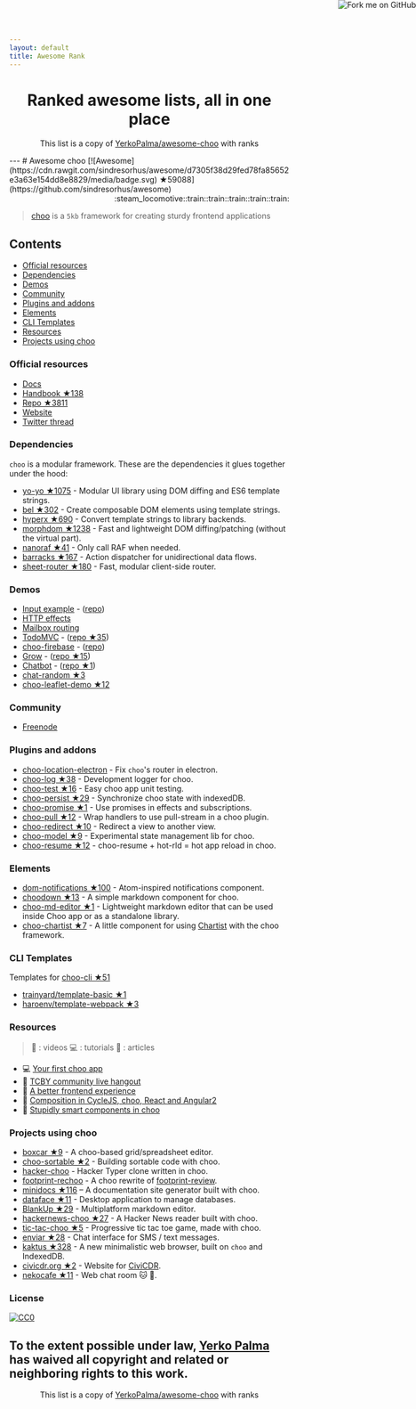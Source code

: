 ```yaml
---
layout: default
title: Awesome Rank
---
```


<a href="https://github.com/awesomerank/rank"><img style="position: absolute; top: 0; right: 0; border: 0;" src="https://camo.githubusercontent.com/a6677b08c955af8400f44c6298f40e7d19cc5b2d/68747470733a2f2f73332e616d617a6f6e6177732e636f6d2f6769746875622f726962626f6e732f666f726b6d655f72696768745f677261795f3664366436642e706e67" alt="Fork me on GitHub" data-canonical-src="https://s3.amazonaws.com/github/ribbons/forkme_right_gray_6d6d6d.png"></a>

<h1 align="center">
Ranked awesome lists, all in one place
</h1>
<p align="center">
	This list is a copy of <a href="https://github.com/YerkoPalma/awesome-choo">YerkoPalma/awesome-choo</a> with ranks
</p>
---
# Awesome choo [![Awesome](https://cdn.rawgit.com/sindresorhus/awesome/d7305f38d29fed78fa85652e3a63e154dd8e8829/media/badge.svg) ★59088](https://github.com/sindresorhus/awesome) <div align="right">:steam_locomotive::train::train::train::train::train:</div>

> [choo](https://choo.io/) is a `5kb` framework for creating
> sturdy frontend applications

## Contents

- [Official resources](#official-resources)
- [Dependencies](#dependencies)
- [Demos](#demos)
- [Community](#community)
- [Plugins and addons](#plugins-and-addons)
- [Elements](#elements)
- [CLI Templates](#cli-templates)
- [Resources](#resources)
- [Projects using choo](#projects-using-choo)

### Official resources

- [Docs](https://github.com/yoshuawuyts/choo/blob/master/README.md)
- [Handbook ★138](https://github.com/yoshuawuyts/choo-handbook)
- [Repo ★3811](https://github.com/yoshuawuyts/choo)
- [Website](https://choo.io/)
- [Twitter thread](https://twitter.com/yoshuawuyts/status/730087077803528193)

### Dependencies
`choo` is a modular framework. These are the dependencies it glues together
under the hood:

- [yo-yo ★1075](https://github.com/maxogden/yo-yo) - Modular UI library using DOM
  diffing and ES6 template strings.
- [bel ★302](https://github.com/shama/bel) - Create composable DOM elements using
  template strings.
- [hyperx ★690](https://github.com/substack/hyperx) - Convert template strings to
  library backends.
- [morphdom ★1238](https://github.com/patrick-steele-idem/morphdom) - Fast and
  lightweight DOM diffing/patching (without the virtual part).
- [nanoraf ★41](https://github.com/yoshuawuyts/nanoraf) - Only call RAF when needed.
- [barracks ★167](https://github.com/yoshuawuyts/barracks) - Action dispatcher for
  unidirectional data flows.
- [sheet-router ★180](https://github.com/yoshuawuyts/sheet-router) - Fast, modular
  client-side router.

### Demos

- [Input example](http://requirebin.com/?gist=e589473373b3100a6ace29f7bbee3186) - ([repo](https://github.com/yoshuawuyts/choo/tree/master/examples/title))
- [HTTP effects](https://hyperdev.com/#!/project/fork-fang)
- [Mailbox routing](https://github.com/yoshuawuyts/choo/tree/master/examples/mailbox)
- [TodoMVC](http://shuheikagawa.com/todomvc-choo) - ([repo ★35](https://github.com/shuhei/todomvc-choo))
- [choo-firebase](https://choo-firebase-2ec21.firebaseapp.com) - ([repo](https://github.com/mw222rs/choo-firebase))
- [Grow](https://grow.static.land) - ([repo ★15](https://github.com/sethvincent/grow))
- [Chatbot](http://chootbot.herokuapp.com) - ([repo ★1](https://github.com/plaey/chatbot))
- [chat-random ★3](https://github.com/akiva/chat-random)
- [choo-leaflet-demo ★12](https://github.com/timwis/choo-leaflet-demo)

### Community

- [Freenode](https://webchat.freenode.net/?channels=choo)

### Plugins and addons

- [choo-location-electron](https://github.com/bcomnes/choo-location-electron) - Fix `choo`'s router in electron.
- [choo-log ★38](https://github.com/yoshuawuyts/choo-log) - Development logger for choo.
- [choo-test ★16](https://github.com/mantoni/choo-test) - Easy choo app unit testing.
- [choo-persist ★29](https://github.com/yoshuawuyts/choo-persist) - Synchronize choo state with indexedDB.
- [choo-promise ★1](https://github.com/rahatarmanahmed/choo-promise) - Use promises in effects and subscriptions.
- [choo-pull ★12](https://github.com/yoshuawuyts/choo-pull) - Wrap handlers to use pull-stream in a choo plugin.
- [choo-redirect ★10](https://github.com/yoshuawuyts/choo-redirect) - Redirect a view to another view.
- [choo-model ★9](https://github.com/yoshuawuyts/choo-model) - Experimental state management lib for choo.
- [choo-resume ★12](https://github.com/bengourley/choo-resume) - choo-resume + hot-rld = hot app reload in choo.

### Elements

- [dom-notifications ★100](https://github.com/finnp/dom-notifications) - Atom-inspired notifications component.
- [choodown ★13](https://github.com/trainyard/choodown) - A simple markdown component for choo.
- [choo-md-editor ★1](https://github.com/dbtek/choo-md-editor) - Lightweight markdown editor that can be used inside Choo app or as a standalone library.
- [choo-chartist ★7](https://github.com/rexmortus/choo-chartist) - A little component for using [Chartist](https://gionkunz.github.io/chartist-js/) with the choo framework.

### CLI Templates

Templates for [choo-cli ★51](https://github.com/trainyard/choo-cli)

- [trainyard/template-basic ★1](https://github.com/trainyard/template-basic)
- [haroenv/template-webpack ★3](https://github.com/haroenv/template-webpack)

### Resources
> :movie_camera: : videos
> :computer: : tutorials
> :book: : articles

- :computer: [Your first choo app](https://yoshuawuyts.gitbooks.io/choo/content/02_your_first_app.html)
- :movie_camera: [TCBY community live hangout](https://www.youtube.com/watch?v=a97Mw2z1SAI)
- :book: [A better frontend experience](https://medium.com/@yoshuawuyts/a-better-frontend-experience-7b0498c85658)
- :book: [Composition in CycleJS, choo, React and Angular2](http://blog.krawaller.se/posts/composition-in-cyclejs-choo-react-and-angular2)
- :book: [Stupidly smart components in choo](http://blog.krawaller.se/posts/stupidly-smart-components-in-choo)

### Projects using choo

- [boxcar ★9](https://github.com/toddself/boxcar) - A choo-based grid/spreadsheet editor.
- [choo-sortable ★2](https://github.com/willkessler/choo-sortable) - Building sortable code with choo.
- [hacker-choo](https://github.com/mw222rs/hacker-choo) - Hacker Typer clone written in choo.
- [footprint-rechoo](https://github.com/npeihl/footprint-rechoo) - A choo rewrite of [footprint-review](http://github.com/sjcgis/footprint-review).
- [minidocs ★116](https://github.com/freeman-lab/minidocs) – A documentation site generator built with choo.
- [dataface ★11](https://github.com/timwis/dataface) - Desktop application to manage databases.
- [BlankUp ★29](https://github.com/HoverBaum/BlankUp-Electron) - Multiplatform markdown editor.
- [hackernews-choo ★27](https://github.com/kvnneff/hackernews-choo) - A Hacker News reader built with choo.
- [tic-tac-choo ★5](https://github.com/YerkoPalma/tic-tac-toe) - Progressive tic tac toe game, made with choo.
- [enviar ★28](https://github.com/timwis/enviar) - Chat interface for SMS / text messages.
- [kaktus ★328](https://github.com/kaktus/kaktus) - A new minimalistic web browser, built on `choo` and IndexedDB.
- [civicdr.org ★2](https://github.com/CiviCDR/civicdr.org) - Website for [CiviCDR](https://civicdr.org/).
- [nekocafe ★11](https://github.com/notenoughneon/nekocafe) - Web chat room :cat: :speech_balloon:.

### License

[![CC0](http://mirrors.creativecommons.org/presskit/buttons/88x31/svg/cc-zero.svg)](https://creativecommons.org/publicdomain/zero/1.0/)

To the extent possible under law, [Yerko Palma](https://github.com/YerkoPalma) has waived all copyright and related or neighboring rights to this work.
---
<p align="center">
	This list is a copy of <a href="https://github.com/YerkoPalma/awesome-choo">YerkoPalma/awesome-choo</a> with ranks
</p>

<script>
  (function(i,s,o,g,r,a,m){i['GoogleAnalyticsObject']=r;i[r]=i[r]||function(){
  (i[r].q=i[r].q||[]).push(arguments)},i[r].l=1*new Date();a=s.createElement(o),
  m=s.getElementsByTagName(o)[0];a.async=1;a.src=g;m.parentNode.insertBefore(a,m)
  })(window,document,'script','https://www.google-analytics.com/analytics.js','ga');

  ga('create', 'UA-100705027-1', 'auto');
  ga('send', 'pageview');

</script>
